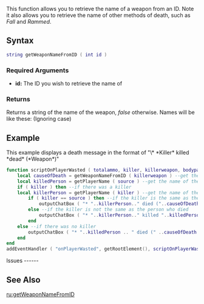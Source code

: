 This function allows you to retrieve the name of a weapon from an ID. Note it also allows you to retrieve the name of other methods of death, such as *Fall* and *Rammed*.

Syntax
------

``` lua
string getWeaponNameFromID ( int id )            
```

### Required Arguments

-   **id:** The ID you wish to retrieve the name of

### Returns

Returns a string of the name of the weapon, *false* otherwise. Names will be like these: (Ignoring case)

Example
-------

<section name="Server" class="server" show="true">
This example displays a death message in the format of "\* *Killer* killed *dead* (*Weapon*)"

``` lua
function scriptOnPlayerWasted ( totalammo, killer, killerweapon, bodypart ) --when a player dies
    local causeOfDeath = getWeaponNameFromID ( killerweapon ) --get the name of 'killerweapon' and define it as 'causeOfDeath'
    local killedPerson = getPlayerName ( source ) --get the name of the player who died and define it as 'killedPerson'
    if ( killer ) then --if there was a killer
    local killerPerson = getPlayerName ( killer ) --get the name of the killer and define it as 'killerPerson'
        if ( killer == source ) then --if the killer is the same as the person who died i.e. he killed himself
            outputChatBox ( "* "..killerPerson.." died ("..causeOfDeath..")", getRootElement(), 255, 100, 100 ) --output in the chatbox that  he died and the method he died in the brackets
        else --if the killer is not the same as the person who died
            outputChatBox ( "* "..killerPerson.." killed "..killedPerson.." ("..causeOfDeath..")", getRootElement(), 255, 100, 100 ) --output in the chatbox that he was killed by the killer and the method in brackets
        end
    else --if there was no killer
        outputChatBox ( "* "..killedPerson .. " died (" ..causeOfDeath..")", getRootElement(), 255, 100, 100 ) --output in the chatbox that the person died and how he died
    end
end
addEventHandler ( "onPlayerWasted", getRootElement(), scriptOnPlayerWasted ) --add an event handler for onPlayerWasted
```

</section>
Issues
------

See Also
--------

[ru:getWeaponNameFromID](/docs/ru-getweaponnamefromid.md "wikilink")

